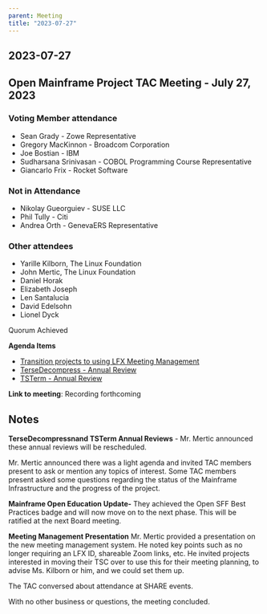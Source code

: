 ```yaml
---
parent: Meeting
title: "2023-07-27"
---
```




## 2023-07-27
## Open Mainframe Project TAC Meeting - July 27, 2023


### Voting Member attendance



* Sean Grady - Zowe Representative
* Gregory MacKinnon - Broadcom Corporation
* Joe Bostian - IBM
* Sudharsana Srinivasan - COBOL Programming Course Representative
* Giancarlo Frix - Rocket Software

### Not in Attendance



* Nikolay Gueorguiev - SUSE LLC
* Phil Tully - Citi
* Andrea Orth - GenevaERS Representative


### Other attendees



* Yarille Kilborn, The Linux Foundation
* John Mertic, The Linux Foundation
* Daniel Horak
* Elizabeth Joseph
* Len Santalucia
* David Edelsohn
* Lionel Dyck

Quorum Achieved

**Agenda Items**



* <span style="text-decoration:underline;">Transition projects to using LFX Meeting Management</span>
* <span style="text-decoration:underline;">TerseDecompress - Annual Review</span>
* <span style="text-decoration:underline;">TSTerm - Annual Review</span>

**Link to meeting**: Recording forthcoming

## Notes 


**TerseDecompressnand TSTerm Annual Reviews** - Mr. Mertic announced these annual reviews will be rescheduled.

Mr. Mertic announced there was a light agenda and invited TAC members present to ask or mention any topics of interest. Some TAC members present asked some questions regarding the status of the Mainframe Infrastructure and the progress of the project.

**Mainframe Open Education Update-** They achieved the Open SFF Best Practices badge and will now move on to the next phase. This will be ratified at the next Board meeting.

**Meeting Management Presentation** Mr. Mertic provided a presentation on the new meeting management system. He noted key points such as no longer requiring an LFX ID, shareable Zoom links, etc. He invited projects interested in moving their TSC over to use this for their meeting planning, to advise Ms. Kilborn or him, and we could set them up.

The TAC conversed about attendance at SHARE events.

With no other business or questions, the meeting concluded.

 

